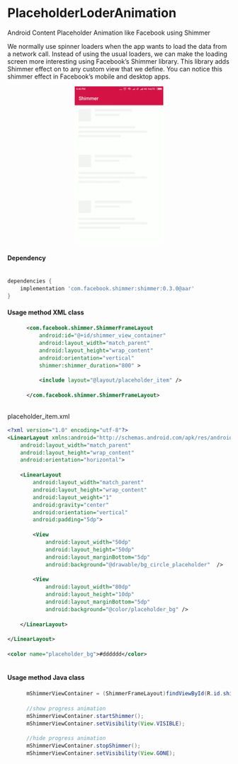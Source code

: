 # PlaceholderLoderAnimation
Android Content Placeholder Animation like Facebook using Shimmer

We normally use spinner loaders when the app wants to load the data from a network call. Instead of using the usual loaders, we can make the loading screen more interesting using Facebook’s Shimmer library. This library adds Shimmer effect on to any custom view that we define. You can notice this shimmer effect in Facebook’s mobile and desktop apps.

<p align="center">
  <img src="https://raw.githubusercontent.com/appsfeature/PlaceholderLoderAnimation/master/screenshots/shimmer_screen.gif" alt="Preview 1" width="200" /> 
</p>
 
#### Dependency
```gradle  

dependencies {
    implementation 'com.facebook.shimmer:shimmer:0.3.0@aar'
} 
```

#### Usage method XML class
```xml 
      <com.facebook.shimmer.ShimmerFrameLayout
          android:id="@+id/shimmer_view_container"
          android:layout_width="match_parent"
          android:layout_height="wrap_content"
          android:orientation="vertical"
          shimmer:shimmer_duration="800" > 
        
          <include layout="@layout/placeholder_item" />

      </com.facebook.shimmer.ShimmerFrameLayout>
                                
```

placeholder_item.xml
```xml 
<?xml version="1.0" encoding="utf-8"?>
<LinearLayout xmlns:android="http://schemas.android.com/apk/res/android"
    android:layout_width="match_parent"
    android:layout_height="wrap_content"
    android:orientation="horizontal"> 
  
    <LinearLayout
        android:layout_width="match_parent"
        android:layout_height="wrap_content"
        android:layout_weight="1"
        android:gravity="center"
        android:orientation="vertical"
        android:padding="5dp">

        <View
            android:layout_width="50dp"
            android:layout_height="50dp"
            android:layout_marginBottom="5dp"
            android:background="@drawable/bg_circle_placeholder"  />

        <View
            android:layout_width="80dp"
            android:layout_height="10dp"
            android:layout_marginBottom="5dp"
            android:background="@color/placeholder_bg" />

    </LinearLayout>

</LinearLayout>

<color name="placeholder_bg">#dddddd</color>
                                
```
 
#### Usage method Java class
```java 
      mShimmerViewContainer = (ShimmerFrameLayout)findViewById(R.id.shimmer_view_container);

      //show progress animation
      mShimmerViewContainer.startShimmer();
      mShimmerViewContainer.setVisibility(View.VISIBLE);

      //hide progress animation 
      mShimmerViewContainer.stopShimmer(); 
      mShimmerViewContainer.setVisibility(View.GONE);
                                
```
 
